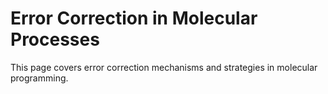 # Error Correction in Molecular Processes

This page covers error correction mechanisms and strategies in molecular programming.
